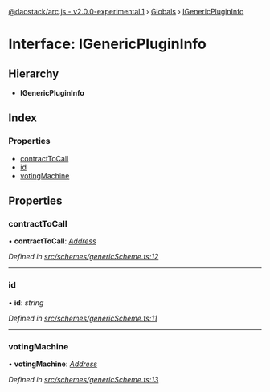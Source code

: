 [@daostack/arc.js - v2.0.0-experimental.1](../README.md) › [Globals](../globals.md) › [IGenericPluginInfo](igenericschemeinfo.md)

# Interface: IGenericPluginInfo

## Hierarchy

* **IGenericPluginInfo**

## Index

### Properties

* [contractToCall](igenericschemeinfo.md#contracttocall)
* [id](igenericschemeinfo.md#id)
* [votingMachine](igenericschemeinfo.md#votingmachine)

## Properties

###  contractToCall

• **contractToCall**: *[Address](../globals.md#address)*

*Defined in [src/schemes/genericScheme.ts:12](https://github.com/daostack/arc.js/blob/6c661ff/src/schemes/genericScheme.ts#L12)*

___

###  id

• **id**: *string*

*Defined in [src/schemes/genericScheme.ts:11](https://github.com/daostack/arc.js/blob/6c661ff/src/schemes/genericScheme.ts#L11)*

___

###  votingMachine

• **votingMachine**: *[Address](../globals.md#address)*

*Defined in [src/schemes/genericScheme.ts:13](https://github.com/daostack/arc.js/blob/6c661ff/src/schemes/genericScheme.ts#L13)*
